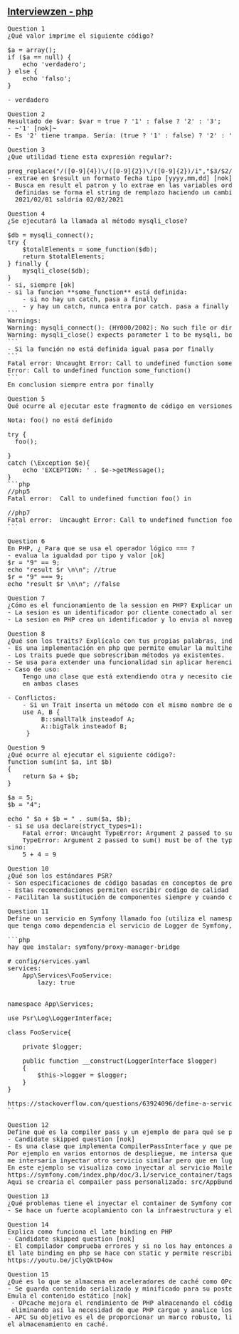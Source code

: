 ## [Interviewzen - php](https://www.interviewzen.com/interview/56fvshF)
<pre style="margin:0; padding: 0;">
Question 1
¿Qué valor imprime el siguiente código?

$a = array();
if ($a == null) { 
    echo 'verdadero';
} else {
    echo 'falso';
}

- verdadero

Question 2
Resultado de $var: $var = true ? '1' : false ? '2' : '3';
- ~'1' [nok]~ 
- Es '2' tiene trampa. Sería: (true ? '1' : false) ? '2' : '3';

Question 3
¿Que utilidad tiene esta expresión regular?:

preg_replace("/([0-9]{4})\/([0-9]{2})\/([0-9]{2})/i","$3/$2/$1",$result);
- extrae en $result un formato fecha tipo [yyyy,mm,dd] [nok]
- Busca en result el patron y lo extrae en las variables ordenadas \$3 \$2 \$1, 1:año, 2:mes, 3:día con estas variables 
  definidas se forma el string de remplazo haciendo un cambio de posicion de los elementos de la fecha Si entra 
  2021/02/01 saldría 02/02/2021

Question 4
¿Se ejecutará la llamada al método mysqli_close?

$db = mysqli_connect();
try {
    $totalElements = some_function($db);
    return $totalElements;
} finally {
    mysqli_close($db);
}
- si, siempre [ok]
- si la funcion **some_function** está definida:
    - si no hay un catch, pasa a finally
    - y hay un catch, nunca entra por catch. pasa a finally
```
Warnings:
Warning: mysqli_connect(): (HY000/2002): No such file or director
Warning: mysqli_close() expects parameter 1 to be mysqli, bool given in
```
- Si la función no está definida igual pasa por finally
```
Fatal error: Uncaught Error: Call to undefined function some_function()
Error: Call to undefined function some_function()
```
En conclusion siempre entra por finally

Question 5
Qué ocurre al ejecutar este fragmento de código en versiones de PHP 5.x? ¿Y en PHP 7?

Nota: foo() no está definido

try {
  foo();

} 
catch (\Exception $e){ 
    echo 'EXCEPTION: ' . $e->getMessage();
}
```php
//php5
Fatal error:  Call to undefined function foo() in

//php7
Fatal error:  Uncaught Error: Call to undefined function foo() in
```

Question 6
En PHP, ¿ Para que se usa el operador lógico === ?
- evalua la igualdad por tipo y valor [ok]
$r = "9" == 9;
echo "result $r \n\n"; //true
$r = "9" === 9;
echo "result $r \n\n"; //false

Question 7
¿Cómo es el funcionamiento de la session en PHP? Explicar un poco el funcionamiento.
- La sesion es un identificador por cliente conectado al servidor de modo que sea identificado como único se usa junto con la gestión de cookies [ok]
- La sesion en PHP crea un identificador y lo envia al navegador mediante de cookies de sesion. Este id sirve para recuperar los datos de la sesion existente.

Question 8
¿Qué son los traits? Explícalo con tus propias palabras, indica algún caso de uso en el que estaría bien aplicarlo y posibles contraindicaciones de usar traits.
- Es una implementación en php que permite emular la multiherencia. 
- Los traits puede que sobrescriban métodos ya existentes. 
- Se usa para extender una funcionalidad sin aplicar herencia ni composición.
- Caso de uso:
    Tengo una clase que está extendiendo otra y necesito cierta funcionalidad que tengo en otra clase, podría llevar esa funcionalidad a un trait e instanciarla
    en ambas clases 
    
- Conflictos:
    - Si un Trait inserta un método con el mismo nombre de otro trait se produce un error fatal, esto se soluciona con instanceof
    use A, B {
         B::smallTalk insteadof A;
         A::bigTalk insteadof B;
     } 

Question 9
¿Qué ocurre al ejecutar el siguiente código?:
function sum(int $a, int $b)
{
    return $a + $b;
}

$a = 5;
$b = "4";

echo " $a + $b = " . sum($a, $b);
- si se usa declare(stryct_types=1):
    Fatal error: Uncaught TypeError: Argument 2 passed to sum() must be of the type int, string given
    TypeError: Argument 2 passed to sum() must be of the type int, string given, called
sino:
    5 + 4 = 9

Question 10
¿Qué son los estándares PSR?
- Son especificaciones de código basadas en conceptos de programación ya probados cuya intención es proveer interoperabilidad entre componentes. 
- Estas recomendaciones permiten escribir codigo de calidad y mantenimble a largo plazo.
- Facilitan la sustitución de componentes siempre y cuando cumplan las especificaciones.

Question 11
Define un servicio en Symfony llamado foo (utiliza el namespace que quieras para la clase Foo) 
que tenga como dependencia el servicio de Logger de Symfony, y que no se instancie hasta que no se utilice. 

```php
hay que instalar: symfony/proxy-manager-bridge

# config/services.yaml
services:
    App\Services\FooService:
        lazy: true


namespace App\Services;

use Psr\Log\LoggerInterface;

class FooService{

    private $logger;

    public function __construct(LoggerInterface $logger)
    {
        $this->logger = $logger;
    } 
}

https://stackoverflow.com/questions/63924096/define-a-service-with-lazy-loading-logger-in-symfony
``

Question 12
Define qué es la compiler pass y un ejemplo de para qué se puede utilizar.
- Candidate skipped question [nok]
- Es una clase que implementa CompilerPassInterface y que permite manipular las configuraciones iniciales de los servicios que se han compilado
Por ejemplo en varios entornos de despliegue, me intersa que en mis servicios se inyecte siempre otro servicio de depuración pero solo si no se está en producción. Para este caso 
me intersaría inyectar otro servicio similar pero que en lugar de lanzara el mensaje por pantalla lo envie a una cola de mensajería.
En este ejemplo se visualiza como inyectar al servicio MailerTransportChain los servicios con tag name app.mail_transport llamando a su método addTransport
https://symfony.com/index.php/doc/3.1/service_container/tags.html
Aqui se crearía el compailer pass personalizado: src/AppBundle/DependencyInjection/Compiler/MailTransportPass.php

Question 13
¿Qué problemas tiene el inyectar el container de Symfony como parámetro a una clase de nuestro dominio?
- Se hace un fuerte acoplamiento con la infraestructura y el dominio no debe interactuar directamente por tipo sino por contrato [???]

Question 14
Explica como funciona el late binding en PHP
- Candidate skipped question [nok]
- El compilador comprueba errores y si no los hay entonces asigna los valores a las variables y ejecuta el programa, esto es el early binding
El late binding en php se hace con static y permite rescribir atributos en una clase estática en tiempo de ejecución
https://youtu.be/jClyQktD4ow

Question 15
¿Qué es lo que se almacena en aceleradores de caché como OPcache o APC?
- Se guarda contenido serializado y minificado para su posterior reutilización sin tener que recompilar el contenido.
Emula el contenido estático [nok]
 - OPcache mejora el rendimiento de PHP almacenando el código de bytes de un script precompilado en la memoria compartida, 
 eliminando así la necesidad de que PHP cargue y analice los script en cada petición.
- APC Su objetivo es el de proporcionar un marco robusto, libre y abierto para optimizar código de PHP intermedio mediante 
el almacenamiento en caché.
</pre>
